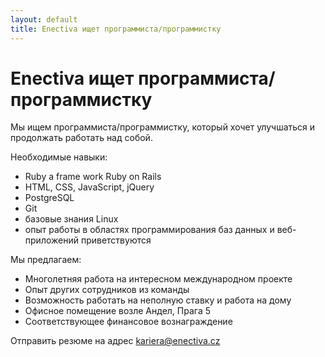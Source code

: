 ```yaml
---
layout: default
title: Enectiva ищет программиста/программистку
---
```


# Enectiva ищет программиста/программистку

Мы ищем программиста/программистку, который хочет улучшаться и продолжать работать над собой.

Необходимые навыки:

- Ruby a frame work Ruby on Rails
- HTML, CSS, JavaScript, jQuery
- PostgreSQL
- Git
- базовые знания Linux
- опыт работы в областях программирования баз данных и веб-приложений приветствуются

Мы предлагаем:

- Многолетняя работа на интересном международном проекте
- Опыт других сотрудников из команды
- Возможность работать на неполную ставку и работа на дому
- Офисное помещение возле Андел, Прага 5
- Соответствующее финансовое вознаграждение

Отправить резюме на адрес [kariera@enectiva.cz](mailto:kariera@enectiva.cz)
